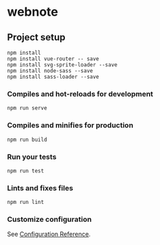 # webnote

## Project setup
```
npm install
npm install vue-router -- save
npm install svg-sprite-loader --save
npm install node-sass --save
npm install sass-loader --save
```

### Compiles and hot-reloads for development
```
npm run serve
```

### Compiles and minifies for production
```
npm run build
```

### Run your tests
```
npm run test
```

### Lints and fixes files
```
npm run lint
```

### Customize configuration
See [Configuration Reference](https://cli.vuejs.org/config/).
